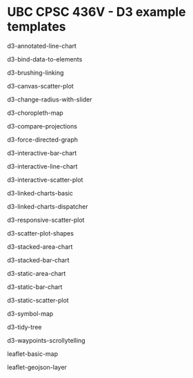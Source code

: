 # UBC CPSC 436V - D3 example templates

d3-annotated-line-chart

d3-bind-data-to-elements

d3-brushing-linking

d3-canvas-scatter-plot

d3-change-radius-with-slider

d3-choropleth-map

d3-compare-projections

d3-force-directed-graph

d3-interactive-bar-chart

d3-interactive-line-chart

d3-interactive-scatter-plot

d3-linked-charts-basic

d3-linked-charts-dispatcher

d3-responsive-scatter-plot

d3-scatter-plot-shapes

d3-stacked-area-chart

d3-stacked-bar-chart

d3-static-area-chart

d3-static-bar-chart

d3-static-scatter-plot

d3-symbol-map

d3-tidy-tree

d3-waypoints-scrollytelling

leaflet-basic-map

leaflet-geojson-layer
